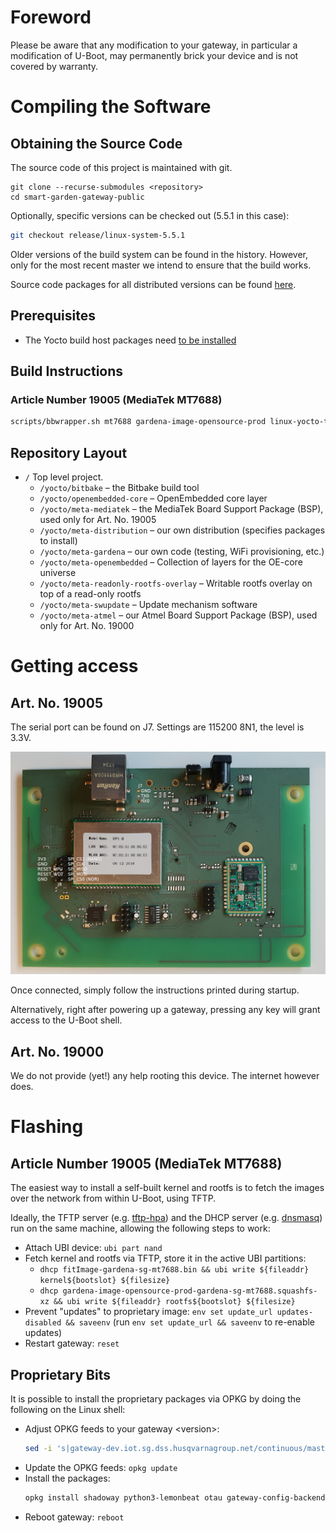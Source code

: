 # Foreword
Please be aware that any modification to your gateway, in particular a modification of U-Boot, may permanently brick your device and is not covered by warranty.

# Compiling the Software

## Obtaining the Source Code

The source code of this project is maintained with git.

```
git clone --recurse-submodules <repository>
cd smart-garden-gateway-public
```
Optionally, specific versions can be checked out (5.5.1 in this case):
```bash
git checkout release/linux-system-5.5.1
```

Older versions of the build system can be found in the history. However, only for the most recent master we intend to ensure that the build works.

Source code packages for all distributed versions can be found [here](https://opensource.smart.gardena.dev/gateway/index.html).

## Prerequisites

* The Yocto build host packages need [to be installed](https://www.yoctoproject.org/docs/2.5.1/brief-yoctoprojectqs/brief-yoctoprojectqs.html#brief-build-system-packages)

## Build Instructions

### Article Number 19005 (MediaTek MT7688)
```bash
scripts/bbwrapper.sh mt7688 gardena-image-opensource-prod linux-yocto-tiny
```

## Repository Layout

* ```/``` Top level project.
    * ```/yocto/bitbake``` – the Bitbake build tool
    * ```/yocto/openembedded-core``` – OpenEmbedded core layer
    * ```/yocto/meta-mediatek``` – the MediaTek Board Support Package (BSP), used only for Art. No. 19005
    * ```/yocto/meta-distribution``` – our own distribution (specifies packages to install)
    * ```/yocto/meta-gardena``` – our own code (testing, WiFi provisioning, etc.)
    * ```/yocto/meta-openembedded``` – Collection of layers for the OE-core universe
    * ```/yocto/meta-readonly-rootfs-overlay``` – Writable rootfs overlay on top of a read-only rootfs
    * ```/yocto/meta-swupdate``` – Update mechanism software
    * ```/yocto/meta-atmel``` – our Atmel Board Support Package (BSP), used only for Art. No. 19000

# Getting access

## Art. No. 19005
The serial port can be found on J7. Settings are 115200 8N1, the level is 3.3V.

![PCBA](doc/19005-pins.jpg)

Once connected, simply follow the instructions printed during startup.

Alternatively, right after powering up a gateway, pressing any key will grant access to the U-Boot shell.

## Art. No. 19000
We do not provide (yet!) any help rooting this device. The internet however does.

# Flashing

## Article Number 19005 (MediaTek MT7688)
The easiest way to install a self-built kernel and rootfs is to fetch the images over the network from within U-Boot,
using TFTP.

Ideally, the TFTP server (e.g. [tftp-hpa](https://git.kernel.org/pub/scm/network/tftp/tftp-hpa.git)) and the DHCP server
(e.g. [dnsmasq](https://thekelleys.org.uk/dnsmasq/doc.html)) run on the same machine, allowing the following steps to
work:
- Attach UBI device: `ubi part nand`
- Fetch kernel and rootfs via TFTP, store it in the active UBI partitions:
  - `dhcp fitImage-gardena-sg-mt7688.bin && ubi write ${fileaddr} kernel${bootslot} ${filesize}`
  - `dhcp gardena-image-opensource-prod-gardena-sg-mt7688.squashfs-xz && ubi write ${fileaddr} rootfs${bootslot} ${filesize}`
- Prevent "updates" to proprietary image: `env set update_url updates-disabled && saveenv`
  (run `env set update_url && saveenv` to re-enable updates)
- Restart gateway: `reset`

## Proprietary Bits
It is possible to install the proprietary packages via OPKG by doing the following on the Linux shell:
- Adjust OPKG feeds to your gateway \<version>:
  ```bash
  sed -i 's|gateway-dev.iot.sg.dss.husqvarnagroup.net/continuous/master|gateway.iot.sg.dss.husqvarnagroup.net/archive/<version>|' /etc/opkg/base-feeds.conf
  ```
- Update the OPKG feeds: `opkg update`
- Install the packages:
  ```bash
  opkg install shadoway python3-lemonbeat otau gateway-config-backend gateway-config-frontend accessory-server
  ```
- Reboot gateway: `reboot`